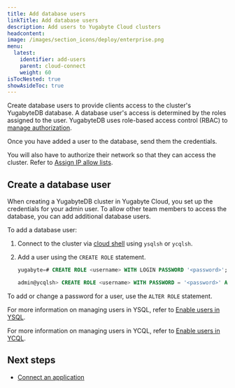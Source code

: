 ```yaml
---
title: Add database users
linkTitle: Add database users
description: Add users to Yugabyte Cloud clusters
headcontent:
image: /images/section_icons/deploy/enterprise.png
menu:
  latest:
    identifier: add-users
    parent: cloud-connect
    weight: 60
isTocNested: true
showAsideToc: true
---
```


Create database users to provide clients access to the cluster's YugabyteDB database. A database user's access is determined by the roles assigned to the user. YugabyteDB uses role-based access control (RBAC) to [manage authorization](../../cloud-security/cloud-users/).

Once you have added a user to the database, send them the credentials.

You will also have to authorize their network so that they can access the cluster. Refer to [Assign IP allow lists](../../cloud-basics/add-connections/).

## Create a database user

When creating a YugabyteDB cluster in Yugabyte Cloud, you set up the credentials for your admin user. To allow other team members to access the database, you can add additional database users.

To add a database user:

1. Connect to the cluster via [cloud shell](../connect-cloud-shell/) using `ysqlsh` or `ycqlsh`.

1. Add a user using the `CREATE ROLE` statement.

    ```sql
    yugabyte=# CREATE ROLE <username> WITH LOGIN PASSWORD '<password>';
    ```

    ```sql
    admin@ycqlsh> CREATE ROLE <username> WITH PASSWORD = '<password>' AND LOGIN = true;
    ```

To add or change a password for a user, use the `ALTER ROLE` statement.

For more information on managing users in YSQL, refer to [Enable users in YSQL](../../../secure/enable-authentication/ysql/).

For more information on managing users in YCQL, refer to [Enable users in YCQL](../../../secure/enable-authentication/ycql/).

## Next steps

- [Connect an application](../connect-applications/)
